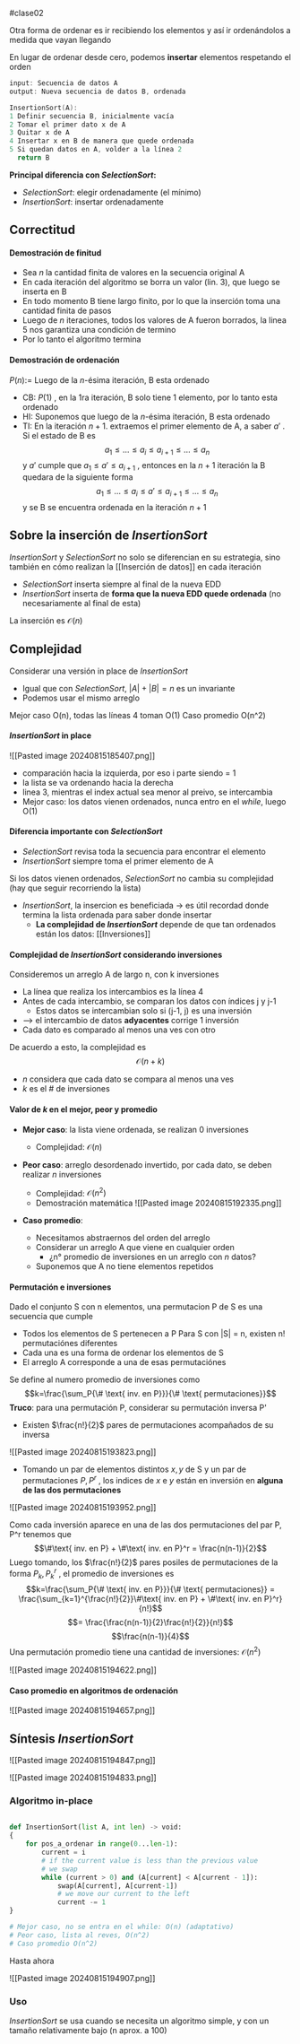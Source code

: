 #clase02 

Otra forma de ordenar es ir recibiendo los elementos y así ir ordenándolos a medida que vayan llegando

En lugar de ordenar desde cero, podemos **insertar** elementos respetando el orden


```c
input: Secuencia de datos A
output: Nueva secuencia de datos B, ordenada

InsertionSort(A):
1 Definir secuencia B, inicialmente vacía
2 Tomar el primer dato x de A
3 Quitar x de A
4 Insertar x en B de manera que quede ordenada
5 Si quedan datos en A, volder a la línea 2
  return B
```


**Principal diferencia con *SelectionSort*:** 
- *SelectionSort*: elegir ordenadamente (el mínimo)
- *InsertionSort*: insertar ordenadamente

## Correctitud
#### Demostración de finitud
- Sea $n$ la cantidad finita de valores en la secuencia original A
- En cada iteración del algoritmo se borra un valor (lin. 3), que luego se inserta en B
- En todo momento B tiene largo finito, por lo que la inserción toma una cantidad finita de pasos
- Luego de $n$ iteraciones, todos los valores de A fueron borrados, la linea 5 nos garantiza una condición de termino
- Por lo tanto el algoritmo termina

#### Demostración de ordenación

$P(n):=$ Luego de la $n$-ésima iteración, B esta ordenado
- CB: $P(1)$ , en la 1ra iteración, B solo tiene 1 elemento, por lo tanto esta ordenado
- HI: Suponemos que luego de la $n$-ésima iteración, B esta ordenado
- TI: En la iteración $n+1$. extraemos el primer elemento de A, a saber $a'$ . Si el estado de B es $$a_1\leq \dots \leq a_i \leq a_{i+1}\leq\dots\leq a_n$$ y $a'$ cumple que $a_1\leq a' \leq a_{i+1}$ , entonces en la $n+1$ iteración la B quedara de la siguiente forma $$a_1\leq \dots \leq a_i \leq a' \leq a_{i+1}\leq\dots\leq a_n$$ y se B se encuentra ordenada en la iteración $n+1$

## Sobre la inserción de *InsertionSort*

*InsertionSort* y *SelectionSort* no solo se diferencian en su estrategia, sino también en cómo realizan la [[Inserción de datos]] en cada iteración

- *SelectionSort* inserta siempre al final de la nueva EDD
- *InsertionSort* inserta de **forma que la nueva EDD quede ordenada** (no necesariamente al final de esta)

La inserción es $\mathcal{O}(n)$
## Complejidad

Considerar una versión in place de *InsertionSort*
- Igual que con *SelectionSort*, $|A| + |B| = n$ es un invariante
- Podemos usar el mismo arreglo

Mejor caso O(n), todas las líneas 4 toman O(1)
Caso promedio O(n^2)

#### *InsertionSort* in place

![[Pasted image 20240815185407.png]]

- comparación hacia la izquierda, por eso i parte siendo = 1
- la lista se va ordenando hacia la derecha
- linea 3, mientras el index actual sea menor al preivo, se intercambia
- Mejor caso: los datos vienen ordenados, nunca entro en el *while*, luego O(1)

#### Diferencia importante con *SelectionSort*
- *SelectionSort* revisa toda la secuencia para encontrar el elemento
- *InsertionSort* siempre toma el primer elemento de A

Si los datos vienen ordenados, *SelectionSort* no cambia su complejidad (hay que seguir recorriendo la lista)
- *InsertionSort*, la insercion es beneficiada -> es útil recordad donde termina la lista ordenada para saber donde insertar
	- **La complejidad de *InsertionSort*** depende de que tan ordenados están los datos: [[Inversiones]]

#### Complejidad de *InsertionSort* considerando inversiones

Consideremos un arreglo A de largo n, con k inversiones

- La línea que realiza los intercambios es la línea 4
- Antes de cada intercambio, se comparan los datos con índices j y j-1
	- Estos datos se intercambian solo si (j-1, j) es una inversión
- --> el intercambio de datos **adyacentes** corrige 1 inversión
- Cada dato es comparado al menos una ves con otro

De acuerdo a esto, la complejidad es $$\mathcal{O}(n+k)$$
- $n$ considera que cada dato se compara al menos una ves
- $k$ es el # de inversiones

#### Valor de $k$ en el mejor, peor y promedio

- **Mejor caso**: la lista viene ordenada, se realizan 0 inversiones
	- Complejidad: $\mathcal{O}(n)$
	
- **Peor caso**: arreglo desordenado invertido, por cada dato, se deben realizar $n$ inversiones
	- Complejidad: $\mathcal{O}(n^2)$
	- Demostración matemática ![[Pasted image 20240815192335.png]]

- **Caso promedio**: 
	- Necesitamos abstraernos del orden del arreglo
	- Considerar un arreglo A que viene en cualquier orden
		- ¿n° promedio de inversiones en un arreglo con $n$ datos?
	- Suponemos que A no tiene elementos repetidos

#### Permutación e inversiones
Dado el conjunto S con n elementos, una permutacion P de S es una secuencia que cumple
- Todos los elementos de S pertenecen a P
Para S con |S| = n, existen n! permutaciónes diferentes
- Cada una es una forma de ordenar los elementos de S
- El arreglo A corresponde a una de esas permutaciónes

Se define al numero promedio de inversiones como $$k=\frac{\sum_P{\# \text{ inv. en P}}}{\# \text{ permutaciones}}$$
**Truco**:  para una permutación P, considerar su permutación inversa P'
- Existen $\frac{n!}{2}$ pares de permutaciones acompañados de su inversa

![[Pasted image 20240815193823.png]]

- Tomando un par de elementos distintos $x, y$ de S y un par de permutaciones $P, P^r$ , los indices de $x$ e $y$ están en inversión en **alguna de las dos permutaciones** 

![[Pasted image 20240815193952.png]]

Como cada inversión aparece en una de las dos permutaciones del par P, P^r
tenemos que $$\#\text{ inv. en P} + \#\text{ inv. en P}^r = \frac{n(n-1)}{2}$$
Luego tomando, los $\frac{n!}{2}$ pares posiles de permutaciones de la forma $P_k, P_k^r$ , el promedio de inversiones es $$k=\frac{\sum_P{\# \text{ inv. en P}}}{\# \text{ permutaciones}} = \frac{\sum_{k=1}^{\frac{n!}{2}}\#\text{ inv. en P} + \#\text{ inv. en P}^r}{n!}$$
$$= \frac{\frac{n(n-1)}{2}\frac{n!}{2}}{n!}$$
$$\frac{n(n-1)}{4}$$
Una permutación promedio tiene una cantidad de inversiones: $\mathcal{O}(n^2)$

![[Pasted image 20240815194622.png]]

#### Caso promedio en algoritmos de ordenación

![[Pasted image 20240815194657.png]]


## Síntesis *InsertionSort* 

![[Pasted image 20240815194847.png]]

![[Pasted image 20240815194833.png]]

### Algoritmo in-place

```python

def InsertionSort(list A, int len) -> void:
{
	for pos_a_ordenar in range(0...len-1):
		current = i
		# if the current value is less than the previous value
		# we swap
		while (current > 0) and (A[current] < A[current - 1]):
			swap(A[current], A[current-1])
			# we move our current to the left
			current -= 1
}

# Mejor caso, no se entra en el while: O(n) (adaptativo)
# Peor caso, lista al reves, O(n^2)
# Caso promedio O(n^2)

```

Hasta ahora

![[Pasted image 20240815194907.png]]

### Uso
*InsertionSort* se usa cuando se necesita un algoritmo simple, y con un tamaño relativamente bajo (n aprox. a 100)